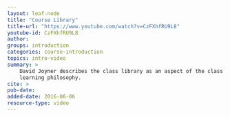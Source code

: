 ```yaml
---
layout: leaf-node
title: "Course Library"
title-url: "https://www.youtube.com/watch?v=CzFXhfRU9L8"
youtube-id: CzFXhfRU9L8
author: 
groups: introduction
categories: course-introduction
topics: intro-video
summary: >
    David Joyner describes the class library as an aspect of the class' self-directed
    learning philosophy.
cite: >
pub-date: 
added-date: 2016-06-06
resource-type: video
---
```

